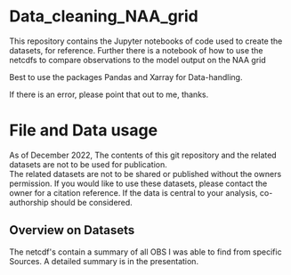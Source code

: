 # Data_cleaning_NAA_grid
This repository contains the Jupyter notebooks of code used to create the datasets, for reference.
Further there is a notebook of how to use the netcdfs to compare observations to the model output on the NAA grid

Best to use the packages Pandas and Xarray for Data-handling. 

If there is an error, please point that out to me, thanks.

# File and Data usage
As of December 2022, The contents of this git repository and the related datasets are not to be used for publication.  
The related datasets are not to be shared or published without the owners permission. 
If you would like to use these datasets, please contact the owner for a citation reference. If the data is central to your analysis, co-authorship should be considered.





## Overview on Datasets
The netcdf's contain a summary of all OBS I was able to find from specific Sources. A detailed summary is in the presentation. 

